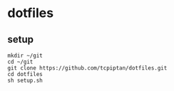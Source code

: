 dotfiles
========

setup
-----

    mkdir ~/git
    cd ~/git
    git clone https://github.com/tcpiptan/dotfiles.git
    cd dotfiles
    sh setup.sh
